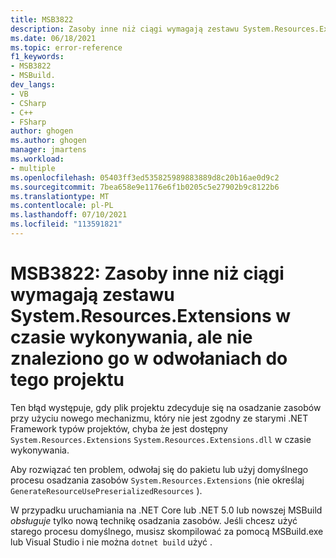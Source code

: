 ```yaml
---
title: MSB3822
description: Zasoby inne niż ciągi wymagają zestawu System.Resources.Extensions w czasie wykonywania, ale nie znaleziono go w odwołaniach do tego projektu.
ms.date: 06/18/2021
ms.topic: error-reference
f1_keywords:
- MSB3822
- MSBuild.
dev_langs:
- VB
- CSharp
- C++
- FSharp
author: ghogen
ms.author: ghogen
manager: jmartens
ms.workload:
- multiple
ms.openlocfilehash: 05403ff3ed535825989883889d8c20b16ae0d9c2
ms.sourcegitcommit: 7bea658e9e1176e6f1b0205c5e27902b9c8122b6
ms.translationtype: MT
ms.contentlocale: pl-PL
ms.lasthandoff: 07/10/2021
ms.locfileid: "113591821"
---
```

# <a name="msb3822-non-string-resources-require-the-systemresourcesextensions-assembly-at-runtime-but-it-was-not-found-in-this-projects-references"></a>MSB3822: Zasoby inne niż ciągi wymagają zestawu System.Resources.Extensions w czasie wykonywania, ale nie znaleziono go w odwołaniach do tego projektu

Ten błąd występuje, gdy plik projektu zdecyduje się na osadzanie zasobów przy użyciu nowego mechanizmu, który nie jest zgodny ze starymi .NET Framework typów projektów, chyba że jest dostępny `System.Resources.Extensions` `System.Resources.Extensions.dll` w czasie wykonywania.

Aby rozwiązać ten problem, odwołaj się do pakietu lub użyj domyślnego procesu osadzania zasobów `System.Resources.Extensions` (nie określaj `GenerateResourceUsePreserializedResources` ).

W przypadku uruchamiania na .NET Core lub .NET 5.0 lub nowszej MSBuild _obsługuje_ tylko nową technikę osadzania zasobów. Jeśli chcesz użyć starego procesu domyślnego, musisz skompilować za pomocą MSBuild.exe lub Visual Studio i nie można `dotnet build` użyć .
